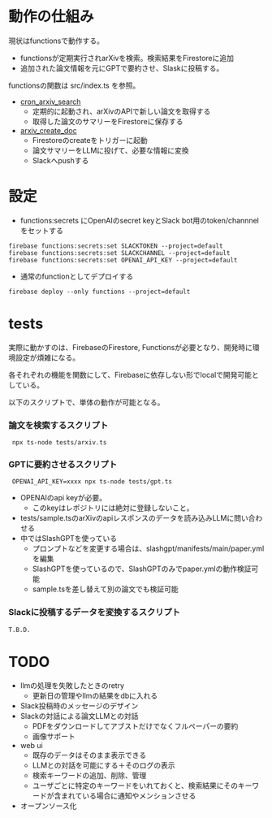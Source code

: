 

# 動作の仕組み

現状はfunctionsで動作する。

- functionsが定期実行されarXivを検索。検索結果をFirestoreに追加
- 追加された論文情報を元にGPTで要約させ、Slaskに投稿する。

functionsの関数は src/index.ts を参照。

- [cron_arxiv_search](./src/functions/arxiv/search.ts)
  - 定期的に起動され、arXivのAPIで新しい論文を取得する
  - 取得した論文のサマリーをFirestoreに保存する
- [arxiv_create_doc](./src/functions/arxiv/create_doc.ts)
  - Firestoreのcreateをトリガーに起動
  - 論文サマリーをLLMに投げて、必要な情報に変換
  - Slackへpushする

# 設定
- functions:secrets にOpenAIのsecret keyとSlack bot用のtoken/channnelをセットする
```
firebase functions:secrets:set SLACKTOKEN --project=default
firebase functions:secrets:set SLACKCHANNEL --project=default
firebase functions:secrets:set OPENAI_API_KEY --project=default
```

- 通常のfunctionとしてデプロイする
```
firebase deploy --only functions --project=default
```

# tests

実際に動かすのは、FirebaseのFirestore, Functionsが必要となり、開発時に環境設定が煩雑になる。

各それぞれの機能を関数にして、Firebaseに依存しない形でlocalで開発可能としている。

以下のスクリプトで、単体の動作が可能となる。

### 論文を検索するスクリプト

```
 npx ts-node tests/arxiv.ts
```

### GPTに要約させるスクリプト

```
 OPENAI_API_KEY=xxxx npx ts-node tests/gpt.ts
```

- OPENAIのapi keyが必要。
  - このkeyはレポジトリには絶対に登録しないこと。
- tests/sample.tsのarXivのapiレスポンスのデータを読み込みLLMに問い合わせる
- 中ではSlashGPTを使っている
  - プロンプトなどを変更する場合は、slashgpt/manifests/main/paper.yml を編集
  - SlashGPTを使っているので、SlashGPTのみでpaper.ymlの動作検証可能
  - sample.tsを差し替えて別の論文でも検証可能

### Slackに投稿するデータを変換するスクリプト

```
T.B.D.
```

# TODO

- llmの処理を失敗したときのretry
  - 更新日の管理やllmの結果をdbに入れる
- Slack投稿時のメッセージのデザイン
- Slackの対話による論文LLMとの対話
  - PDFをダウンロードしてアブストだけでなくフルペーパーの要約
  - 画像サポート
- web ui
  - 既存のデータはそのまま表示できる
  - LLMとの対話を可能にする＋そのログの表示
  - 検索キーワードの追加、削除、管理
  - ユーザごとに特定のキーワードをいれておくと、検索結果にそのキーワードが含まれている場合に通知やメンションさせる
- オープンソース化

